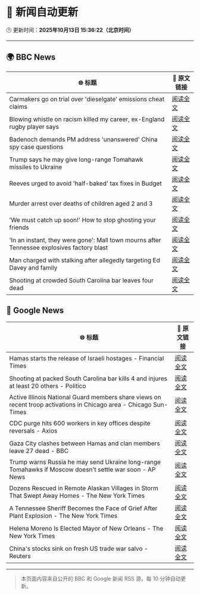 # 🧠 新闻自动更新

🕒 更新时间：**2025年10月13日 15:36:22（北京时间）**

---

## 🌍 BBC News

| 🌐 标题 | 🔗 原文链接 |
|--------|-------------|
| Carmakers go on trial over 'dieselgate' emissions cheat claims | [阅读全文](https://www.bbc.com/news/articles/cjr5epw8dweo?at_medium=RSS&at_campaign=rss) |
| Blowing whistle on racism killed my career, ex-England rugby player says | [阅读全文](https://www.bbc.com/sport/rugby-union/articles/cdr61plm727o?at_medium=RSS&at_campaign=rss) |
| Badenoch demands PM address 'unanswered' China spy case questions | [阅读全文](https://www.bbc.com/news/articles/cg424d712q7o?at_medium=RSS&at_campaign=rss) |
| Trump says he may give long-range Tomahawk missiles to Ukraine | [阅读全文](https://www.bbc.com/news/articles/c93xpqgzkv0o?at_medium=RSS&at_campaign=rss) |
| Reeves urged to avoid 'half-baked' tax fixes in Budget | [阅读全文](https://www.bbc.com/news/articles/cx2n08n15w2o?at_medium=RSS&at_campaign=rss) |
| Murder arrest over deaths of children aged 2 and 3 | [阅读全文](https://www.bbc.com/news/articles/c78n8y3mlxko?at_medium=RSS&at_campaign=rss) |
| 'We must catch up soon!' How to stop ghosting your friends | [阅读全文](https://www.bbc.com/news/articles/cwyr971q7rxo?at_medium=RSS&at_campaign=rss) |
| 'In an instant, they were gone': Mall town mourns after Tennessee explosives factory blast | [阅读全文](https://www.bbc.com/news/articles/cwy8y0rnw2eo?at_medium=RSS&at_campaign=rss) |
| Man charged with stalking after allegedly targeting Ed Davey and family | [阅读全文](https://www.bbc.com/news/articles/c77d702znm4o?at_medium=RSS&at_campaign=rss) |
| Shooting at crowded South Carolina bar leaves four dead | [阅读全文](https://www.bbc.com/news/articles/c87y79y8g4qo?at_medium=RSS&at_campaign=rss) |

## 📰 Google News

| 🌐 标题 | 🔗 原文链接 |
|--------|-------------|
| Hamas starts the release of Israeli hostages - Financial Times | [阅读全文](https://news.google.com/rss/articles/CBMicEFVX3lxTE5GS2pOMk5QMDVmTndlaWFNSHJxVGJKVmtRY0RIcmdSWXdseUxrWVRVN3pJQ0Qzb2s5TDc0aVdMM1g4UFp4cUZOcjJBVWJNZG95XzRXRVZjYVlLVkV5T3hfVVBnb1hIVGctMmRJeWxNaTg?oc=5) |
| Shooting at packed South Carolina bar kills 4 and injures at least 20 others - Politico | [阅读全文](https://news.google.com/rss/articles/CBMijgFBVV95cUxQTDFxT3pxNFhkNzZ6VTF4MDdaWlZ5dUF3ay1UdkpzZkZESmNzbHFJSGQwTXUxSzFUcHhBQk05VXBMamx2VV92OFk5NDNSTm5yZ2VLZ1JWa1ZPMUczRnUyVGlrZUM0dnVub1lEU0JOV3lBMFEzSlJnb3ZyZV9nUzQ0WVA1eGIzOThIMEZxdUZn?oc=5) |
| Active Illinois National Guard members share views on recent troop activations in Chicago area - Chicago Sun-Times | [阅读全文](https://news.google.com/rss/articles/CBMisAFBVV95cUxPckdfdFVlUDBPZVB0RElMZVhmYVdqeXhjUWgzc3F5OVY4amxXZWx2c2JFc0w3UVFuNXczbzBDM0RMUk1PWlZYM09RSVV5cUpMcEs5UXhGdVF3TGFmVWY1bXVub21PRUFqc3RuelJidU0zdmpEWXFNR3hkVDFVdS02LVRhR3c2UkpuanBuNTZKR05uQnp6Qk0yVDZNZzBfbVFfOEtnR1pDY21SM3czc3JmSg?oc=5) |
| CDC purge hits 600 workers in key offices despite reversals - Axios | [阅读全文](https://news.google.com/rss/articles/CBMid0FVX3lxTE4xQ21PUEJGV2ZzamczRWhSUnEzTDJfTmFwaXNsc0tSc0RpWEN6eFM3Q2R5dl9vd29oSU9fT2F6Z3FRdFVtMk1wU2FieTg3SGZDd3huWUtMTW10eWlzN01pdG5VUFVPT201VmhadU54UGNqbkM2NUw4?oc=5) |
| Gaza City clashes between Hamas and clan members leave 27 dead - BBC | [阅读全文](https://news.google.com/rss/articles/CBMiWkFVX3lxTFBWMy1zeHlXSmhVTXNGWGlGd1hIeVVrb2dJQVcwUGdpdk5lS3BKd2dtZGhsNnpzbXNneUhNLWtGZTFqLWhSaXZ3azZtWlNOdHl4eEZ3d1FnN0owQdIBX0FVX3lxTE5WZkdvUnNBcmU0ekFIeDBlM2ZGSGw2TUV4R2VDdXN0V3FRbmRrbmFhYkJyMmVJQjk0Z3dROHdNUENvekZubnA2eFd2NTVlbU9HVHZoMnVqREljMDNHVmpn?oc=5) |
| Trump warns Russia he may send Ukraine long-range Tomahawks if Moscow doesn't settle war soon - AP News | [阅读全文](https://news.google.com/rss/articles/CBMipAFBVV95cUxNdHFUQ0o5NDM0WVpxd1JrV082SmVvVFZjUFpfSUUxSWxZTXpka3R2SnpTSmM4MFlKODVCTTVCeGlyaHZKWWhUQzBRcGJwNmZjNHVfV3NXWlNEUGxlQ3RHTTdGWDcwT210YkRVNG92ckNudmQ1cjJGcXlQU0xMa2tkODRfTXU0Zjc0aDVPa1RSRXhHTzAxOGZkYW94a1VObGFNZi1UVQ?oc=5) |
| Dozens Rescued in Remote Alaskan Villages in Storm That Swept Away Homes - The New York Times | [阅读全文](https://news.google.com/rss/articles/CBMidEFVX3lxTE9lVU9HU3E5cjllM0lUT3pWaGl0VlJua3F2S01uNVpOTDhSLTZPY0psNHlOSHdzbVdjMDNudDVtMGgxeTFOTlZZTmFYZTNNV2xaSzQwdThHRHlaZUhJcEdxNVdBYWRRWmFsbUhtOXJucWhJX2x0?oc=5) |
| A Tennessee Sheriff Becomes the Face of Grief After Plant Explosion - The New York Times | [阅读全文](https://news.google.com/rss/articles/CBMiigFBVV95cUxNT0ozV19PY2ZKMGlCTmxnTUxlV0s5bVcxQ3h6WUVEdEF1LVB5c1NZRmVCRjdldzlpZmpmdnhBa0NZMFZudXNjWHFIeVhDMUVkUUFNYW1tUU4yaG00aEVhWWN6bzBoOTZlRVF3TFlMdWl3TnotbGlna2YzMEZEbFJFLU5icmtiSlc2a2c?oc=5) |
| Helena Moreno Is Elected Mayor of New Orleans - The New York Times | [阅读全文](https://news.google.com/rss/articles/CBMiigFBVV95cUxPeDluMm1JaDQ0Tnp4aFFkZmF6MURDckkzYnlCUzdhSGdUOUU3d0JadTl4bThoTWdIbERsZURrZU5aRGJpTk9EM2V3RlE4Z19RNHZJakZ0MVVLRkVsd1U3U05hVUw2SHd4SDZlZWZaQ3l4YjhNTDBDR0hMYVpSeWpaa19SYkdYanl6WFE?oc=5) |
| China's stocks sink on fresh US trade war salvo - Reuters | [阅读全文](https://news.google.com/rss/articles/CBMipwFBVV95cUxNM3VkZEV4cm01dDdnOU84N0pwVDFHZm5KT2luNFFqT2UzcXViSjJvcGxfeG00VndpWjBGQmt2aVRzd1pTZjFjbVJCQWRlOF9zTWdxZGREWHZkU19fem52em5tNlVvaFRGaEhKSUZYV2dUbGVIcXhCcjVGTTcwa1lRenpZZGltTVp0aGFIajZnVlNiMjVKU050eTQtN1J4UDVQZGdlbnhIdw?oc=5) |

---
> 本页面内容来自公开的 BBC 和 Google 新闻 RSS 源，每 10 分钟自动更新。